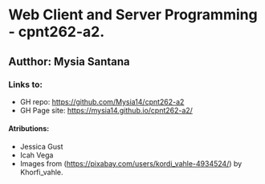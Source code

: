 # Web Client and Server Programming - cpnt262-a2.

## Autthor: Mysia Santana


### Links to:

* GH repo: https://github.com/Mysia14/cpnt262-a2
* GH Page site: https://mysia14.github.io/cpnt262-a2/



#### Atributions:

 - Jessica Gust
 - Icah Vega
 - Images from (https://pixabay.com/users/kordi_vahle-4934524/) by Khorfi_vahle.
